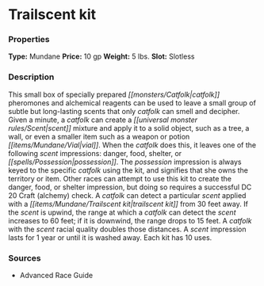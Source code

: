 ﻿---
Title: "Trailscent kit"
Type: "Mundane"
Price: "10 gp"
Weight: "5 lbs."
Slot: "Slotless"
Description: |
  "This small box of specially prepared catfolk pheromones and alchemical reagents can be used to leave a small group of subtle but long-lasting scents that only catfolk can smell and decipher. Given a minute, a catfolk can create a scent mixture and apply it to a solid object, such as a tree, a wall, or even a smaller item such as a weapon or potion vial. When the catfolk does this, it leaves one of the following scent impressions: danger, food, shelter, or possession. The possession impression is always keyed to the specific catfolk using the kit, and signifies that she owns the territory or item. Other races can attempt to use this kit to create the danger, food, or shelter impression, but doing so requires a successful DC 20 Craft (alchemy) check. A catfolk can detect a particular scent applied with a trailscent kit from 30 feet away. If the scent is upwind, the range at which a catfolk can detect the scent increases to 60 feet; if it is downwind, the range drops to 15 feet. A catfolk with the scent racial quality doubles those distances. A scent impression lasts for 1 year or until it is washed away. Each kit has 10 uses."
Sources: "['Advanced Race Guide']"
---

# Trailscent kit

### Properties

**Type:** Mundane **Price:** 10 gp **Weight:** 5 lbs. **Slot:** Slotless

### Description

This small box of specially prepared _[[monsters/Catfolk|catfolk]]_ pheromones and alchemical reagents can be used to leave a small group of subtle but long-lasting scents that only _catfolk_ can smell and decipher. Given a minute, a _catfolk_ can create a _[[universal monster rules/Scent|scent]]_ mixture and apply it to a solid object, such as a tree, a wall, or even a smaller item such as a weapon or potion _[[items/Mundane/Vial|vial]]_. When the _catfolk_ does this, it leaves one of the following _scent_ impressions: danger, food, shelter, or _[[spells/Possession|possession]]_. The _possession_ impression is always keyed to the specific _catfolk_ using the kit, and signifies that she owns the territory or item. Other races can attempt to use this kit to create the danger, food, or shelter impression, but doing so requires a successful DC 20 Craft (alchemy) check. A _catfolk_ can detect a particular _scent_ applied with a _[[items/Mundane/Trailscent kit|trailscent kit]]_ from 30 feet away. If the _scent_ is upwind, the range at which a _catfolk_ can detect the _scent_ increases to 60 feet; if it is downwind, the range drops to 15 feet. A _catfolk_ with the _scent_ racial quality doubles those distances. A _scent_ impression lasts for 1 year or until it is washed away. Each kit has 10 uses.

### Sources

* Advanced Race Guide